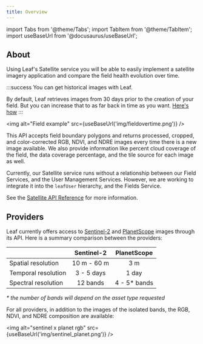 ```yaml
---
title: Overview
---
```


import Tabs from '@theme/Tabs';
import TabItem from '@theme/TabItem';
import useBaseUrl from '@docusaurus/useBaseUrl';

<!-- the following links are referenced throughout this document -->
[1]: /docs/docs/sentinel_overview
[2]: /docs/docs/planet_overview

## About

Using Leaf's Satellite service you will be able to easily implement a satellite
imagery application and compare the field health evolution over time. 

:::success You can get historical images with Leaf.

By default, Leaf retrieves images from 30 days prior to the creation of your
field. But you can increase that to as far back in time as you want.
[Here's how](/docs/docs/satellite_endpoints#post-fields)
:::

<img alt="Field example" src={useBaseUrl('img/fieldovertime.png')} />

This API accepts field boundary polygons and returns processed, cropped, and
color-corrected RGB, NDVI, and NDRE images every time there is a new image available.
We also provide information like percent cloud coverage of the field, the data
coverage percentage, and the tile source for each image as well.

Currently, our Satellite service runs without a relationship between our Field Services, and the User Management Services.
However, we are working to integrate it into the `leafUser` hierarchy, and the Fields Service.

See the [Satellite API Reference][satellite_endpoints] for more information.

[satellite_endpoints]: satellite_endpoints.md

## Providers

Leaf currently offers access to [Sentinel-2][1] and [PlanetScope][2] images through its API.
Here is a summary comparison between the providers:

|                     |  Sentinel-2 | PlanetScope |
|---------------------|:-----------:|:-----------:|
| Spatial resolution  | 10 m - 60 m |     3 m     |
| Temporal resolution |  3 - 5 days |    1 day    |
| Spectral resolution |  12 bands   | 4 - 5* bands|

_* the number of bands will depend on the asset type requested_

For all providers, in addition to the images of the isolated bands, the RGB, NDVI, and NDRE composition are available:

<img alt="sentinel x planet rgb" src={useBaseUrl('img/sentinel_planet.png')} />
